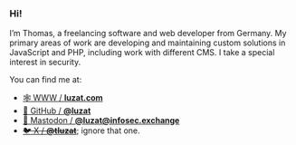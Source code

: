 ### Hi!

I’m Thomas, a freelancing software and web developer from Germany. My primary areas of work are developing and maintaining custom solutions in JavaScript and PHP, including work with different CMS. I take a special interest in security.

You can find me at:

- [🕸️ WWW / **luzat.com**](https://luzat.com/)
- [🐙 GitHub / **@luzat**](https://github.com/luzat)
- <a rel="nofollow me" href="https://infosec.exchange/@luzat">🐘 Mastodon / <b>@luzat<span>@</span>infosec.exchange</b></a>
- <del>[🐦 X / **@tluzat**](https://x.com/tluzat)</del>; ignore that one.
